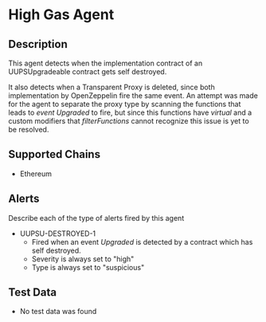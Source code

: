 # High Gas Agent

## Description

This agent detects when the implementation contract of an UUPSUpgradeable contract gets self destroyed.

It also detects when a Transparent Proxy is deleted, since both implementation by OpenZeppelin fire the same event. An attempt was made for the agent to separate the proxy type by scanning the functions that leads to _event Upgraded_ to fire, but since this functions have  _virtual_ and a custom modifiers that  _filterFunctions_ cannot recognize this issue is yet to be resolved.

## Supported Chains

- Ethereum

## Alerts

Describe each of the type of alerts fired by this agent

- UUPSU-DESTROYED-1
  - Fired when an event _Upgraded_ is detected by a contract which has self destroyed.
  - Severity is always set to "high" 
  - Type is always set to "suspicious"

## Test Data

- No test data was found
